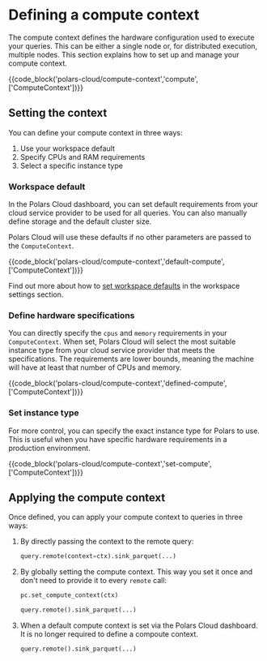 # Defining a compute context

The compute context defines the hardware configuration used to execute your queries. This can be
either a single node or, for distributed execution, multiple nodes. This section explains how to set
up and manage your compute context.

{{code_block('polars-cloud/compute-context','compute',['ComputeContext'])}}

## Setting the context

You can define your compute context in three ways:

1. Use your workspace default
2. Specify CPUs and RAM requirements
3. Select a specific instance type

### Workspace default

In the Polars Cloud dashboard, you can set default requirements from your cloud service provider to
be used for all queries. You can also manually define storage and the default cluster size.

Polars Cloud will use these defaults if no other parameters are passed to the `ComputeContext`.

{{code_block('polars-cloud/compute-context','default-compute',['ComputeContext'])}}

Find out more about how to [set workspace defaults](../workspace/settings.md) in the workspace
settings section.

### Define hardware specifications

You can directly specify the `cpus` and `memory` requirements in your `ComputeContext`. When set,
Polars Cloud will select the most suitable instance type from your cloud service provider that meets
the specifications. The requirements are lower bounds, meaning the machine will have at least that
number of CPUs and memory.

{{code_block('polars-cloud/compute-context','defined-compute',['ComputeContext'])}}

### Set instance type

For more control, you can specify the exact instance type for Polars to use. This is useful when you
have specific hardware requirements in a production environment.

{{code_block('polars-cloud/compute-context','set-compute',['ComputeContext'])}}

## Applying the compute context

Once defined, you can apply your compute context to queries in three ways:

1. By directly passing the context to the remote query:

   ```python
   query.remote(context=ctx).sink_parquet(...)
   ```

2. By globally setting the compute context. This way you set it once and don't need to provide it to
   every `remote` call:

   ```python
   pc.set_compute_context(ctx)

   query.remote().sink_parquet(...)
   ```

3. When a default compute context is set via the Polars Cloud dashboard. It is no longer required to
   define a compoute context.

   ```python
   query.remote().sink_parquet(...)
   ```
